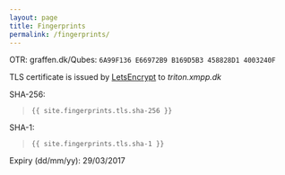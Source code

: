 ```yaml
---
layout: page
title: Fingerprints
permalink: /fingerprints/
---
```

OTR: graffen.dk/Qubes: `6A99F136 E66972B9 B169D5B3 458828D1 4003240F`

TLS certificate is issued by [LetsEncrypt][LetsEncrypt] to _triton.xmpp.dk_
 
SHA-256: 

> `{{ site.fingerprints.tls.sha-256 }}`

SHA-1:   

> `{{ site.fingerprints.tls.sha-1 }}`

Expiry (dd/mm/yy): 29/03/2017

[LetsEncrypt]: https://www.letsencrypt.org
